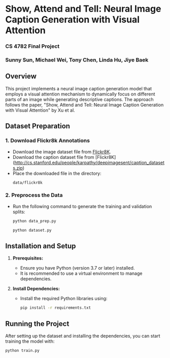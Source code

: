 # Show, Attend and Tell: Neural Image Caption Generation with Visual Attention

### CS 4782 Final Project
### Sunny Sun, Michael Wei, Tony Chen, Linda Hu, Jiye Baek

## Overview
This project implements a neural image caption generation model that employs a visual attention mechanism to dynamically focus on different parts of an image while generating descriptive captions. The approach follows the paper, "Show, Attend and Tell: Neural Image Caption Generation with Visual Attention" by Xu et al.

## Dataset Preparation

### 1. Download Flickr8k Annotations
- Download the image dataset file from [Flickr8K](https://github.com/jbrownlee/Datasets/releases/download/Flickr8k/Flickr8k_Dataset.zip).
- Download the caption dataset file from [Flickr8K] (http://cs.stanford.edu/people/karpathy/deepimagesent/caption_datasets.zip)
- Place the downloaded file in the directory:
  ```
  data/flickr8k
  ```

### 2. Preprocess the Data
- Run the following command to generate the training and validation splits:
  ```bash
  python data_prep.py
  ```
  ```bash
  python dataset.py
  ```

## Installation and Setup

1. **Prerequisites:**
   - Ensure you have Python (version 3.7 or later) installed.
   - It is recommended to use a virtual environment to manage dependencies.

2. **Install Dependencies:**
   - Install the required Python libraries using:
     ```bash
     pip install -r requirements.txt
     ```

## Running the Project

After setting up the dataset and installing the dependencies, you can start training the model with:
```bash
python train.py
```
